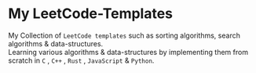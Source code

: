 # My LeetCode-Templates

My Collection of ``` LeetCode templates ``` such as sorting algorithms, search algorithms & data-structures. <br />
Learning various algorithms & data-structures by implementing them from scratch in ``` C ``` , ``` C++ ``` , ``` Rust ``` , ``` JavaScript ``` & ``` Python ```. <br />

